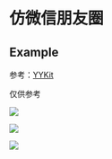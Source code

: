 # 仿微信朋友圈

## Example

参考：[YYKit](https://github.com/ibireme/YYKit)

仅供参考

![](https://upload-images.jianshu.io/upload_images/9778944-9ccd06fba291270f.gif?imageMogr2/auto-orient/strip)

![](https://upload-images.jianshu.io/upload_images/9778944-ae62939646475d33.gif?imageMogr2/auto-orient/strip)

![](https://upload-images.jianshu.io/upload_images/9778944-ff08fb7807195d3c.gif?imageMogr2/auto-orient/strip)
